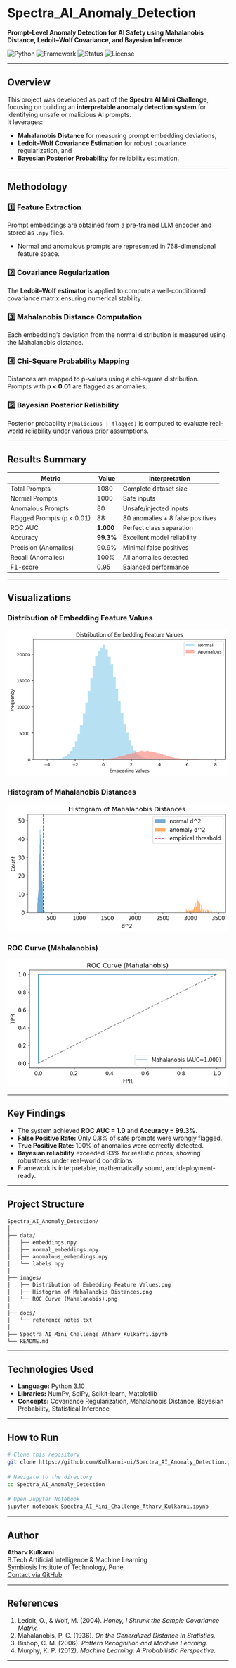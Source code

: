# Spectra_AI_Anomaly_Detection  
**Prompt-Level Anomaly Detection for AI Safety using Mahalanobis Distance, Ledoit–Wolf Covariance, and Bayesian Inference**

![Python](https://img.shields.io/badge/Python-3.10+-blue.svg)
![Framework](https://img.shields.io/badge/Framework-Scikit--learn%20%7C%20NumPy%20%7C%20SciPy-green)
![Status](https://img.shields.io/badge/Status-Completed-success)
![License](https://img.shields.io/badge/License-MIT-orange)

---

## Overview
This project was developed as part of the **Spectra AI Mini Challenge**, focusing on building an **interpretable anomaly detection system** for identifying unsafe or malicious AI prompts.  
It leverages:
- **Mahalanobis Distance** for measuring prompt embedding deviations,  
- **Ledoit–Wolf Covariance Estimation** for robust covariance regularization, and  
- **Bayesian Posterior Probability** for reliability estimation.

---

## Methodology

### 1️⃣ Feature Extraction  
Prompt embeddings are obtained from a pre-trained LLM encoder and stored as `.npy` files.  
- Normal and anomalous prompts are represented in 768-dimensional feature space.

### 2️⃣ Covariance Regularization  
The **Ledoit–Wolf estimator** is applied to compute a well-conditioned covariance matrix ensuring numerical stability.

### 3️⃣ Mahalanobis Distance Computation  
Each embedding’s deviation from the normal distribution is measured using the Mahalanobis distance.

### 4️⃣ Chi-Square Probability Mapping  
Distances are mapped to p-values using a chi-square distribution.  
Prompts with **p < 0.01** are flagged as anomalies.

### 5️⃣ Bayesian Posterior Reliability  
Posterior probability `P(malicious | flagged)` is computed to evaluate real-world reliability under various prior assumptions.

---

## Results Summary

| **Metric** | **Value** | **Interpretation** |
|-------------|------------|--------------------|
| Total Prompts | 1080 | Complete dataset size |
| Normal Prompts | 1000 | Safe inputs |
| Anomalous Prompts | 80 | Unsafe/injected inputs |
| Flagged Prompts (p < 0.01) | 88 | 80 anomalies + 8 false positives |
| ROC AUC | **1.000** | Perfect class separation |
| Accuracy | **99.3%** | Excellent model reliability |
| Precision (Anomalies) | 90.9% | Minimal false positives |
| Recall (Anomalies) | 100% | All anomalies detected |
| F1-score | 0.95 | Balanced performance |

---

## Visualizations

### Distribution of Embedding Feature Values  
![Embedding Distribution](https://github.com/Kulkarni-ui/Spectra_AI_Anomaly_Detection/blob/main/images/Distribution%20of%20Embedding%20Feature%20Values%20spectra.png)

### Histogram of Mahalanobis Distances  
![Mahalanobis Histogram](https://github.com/Kulkarni-ui/Spectra_AI_Anomaly_Detection/blob/main/images/Histogram%20of%20Mahalanobis%20Distances.png)

### ROC Curve (Mahalanobis)  
![ROC Curve](https://github.com/Kulkarni-ui/Spectra_AI_Anomaly_Detection/blob/main/images/ROC%20Curve%20(Mahalanobis).png)

---

## Key Findings
- The system achieved **ROC AUC = 1.0** and **Accuracy = 99.3%**.  
- **False Positive Rate:** Only 0.8% of safe prompts were wrongly flagged.  
- **True Positive Rate:** 100% of anomalies were correctly detected.  
- **Bayesian reliability** exceeded 93% for realistic priors, showing robustness under real-world conditions.  
- Framework is interpretable, mathematically sound, and deployment-ready.

---

## Project Structure

```
Spectra_AI_Anomaly_Detection/
│
├── data/
│   ├── embeddings.npy
│   ├── normal_embeddings.npy
│   ├── anomalous_embeddings.npy
│   └── labels.npy
│
├── images/
│   ├── Distribution of Embedding Feature Values.png
│   ├── Histogram of Mahalanobis Distances.png
│   └── ROC Curve (Mahalanobis).png
│
├── docs/
│   └── reference_notes.txt
│
├── Spectra_AI_Mini_Challenge_Atharv_Kulkarni.ipynb
└── README.md
```

---

##  Technologies Used
- **Language:** Python 3.10  
- **Libraries:** NumPy, SciPy, Scikit-learn, Matplotlib  
- **Concepts:** Covariance Regularization, Mahalanobis Distance, Bayesian Probability, Statistical Inference  

---

## How to Run
```bash
# Clone this repository
git clone https://github.com/Kulkarni-ui/Spectra_AI_Anomaly_Detection.git

# Navigate to the directory
cd Spectra_AI_Anomaly_Detection

# Open Jupyter Notebook
jupyter notebook Spectra_AI_Mini_Challenge_Atharv_Kulkarni.ipynb
```

---

## Author
**Atharv Kulkarni**  
B.Tech Artificial Intelligence & Machine Learning  
Symbiosis Institute of Technology, Pune  
[Contact via GitHub](https://github.com/Kulkarni-ui)

---

## References
1. Ledoit, O., & Wolf, M. (2004). *Honey, I Shrunk the Sample Covariance Matrix.*  
2. Mahalanobis, P. C. (1936). *On the Generalized Distance in Statistics.*  
3. Bishop, C. M. (2006). *Pattern Recognition and Machine Learning.*  
4. Murphy, K. P. (2012). *Machine Learning: A Probabilistic Perspective.*

---

